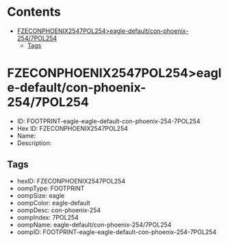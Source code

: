 



Contents
========

* [FZECONPHOENIX2547POL254>eagle-default/con-phoenix-254/7POL254](#fzeconphoenix2547pol254eagle-defaultcon-phoenix-2547pol254)
	* [Tags](#tags)

# FZECONPHOENIX2547POL254>eagle-default/con-phoenix-254/7POL254

- ID: FOOTPRINT-eagle-eagle-default-con-phoenix-254-7POL254
- Hex ID: FZECONPHOENIX2547POL254
- Name: 
- Description: 

## Tags

- hexID: FZECONPHOENIX2547POL254
- oompType: FOOTPRINT
- oompSize: eagle
- oompColor: eagle-default
- oompDesc: con-phoenix-254
- oompIndex: 7POL254
- oompName: eagle-default/con-phoenix-254/7POL254
- oompID: FOOTPRINT-eagle-eagle-default-con-phoenix-254-7POL254
